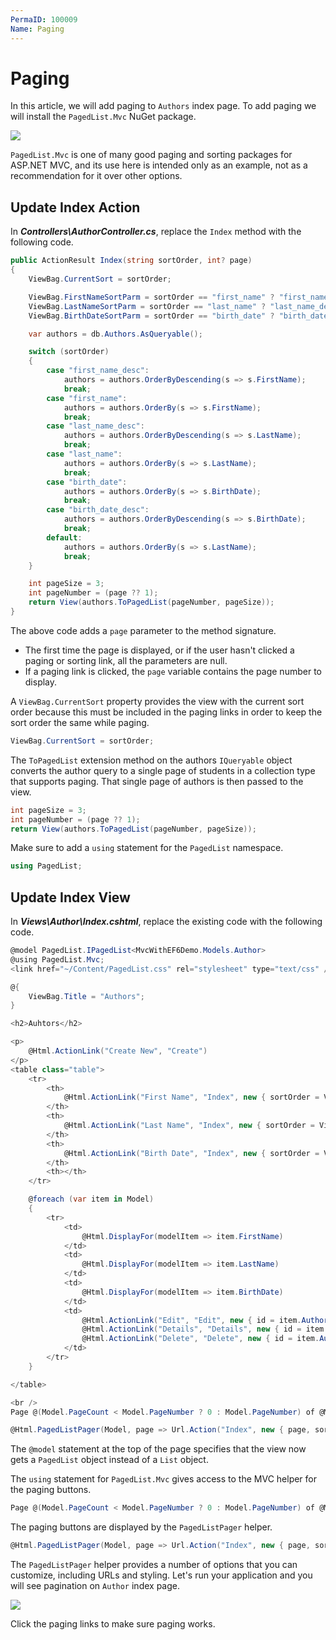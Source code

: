 ```yaml
---
PermaID: 100009
Name: Paging
---
```


# Paging

In this article, we will add paging to `Authors` index page. To add paging we will install the `PagedList.Mvc` NuGet package.

![](https://raw.githubusercontent.com/zzzprojects/learn-orm/master/mvc-with-entity-framework-6/images/paging-1.png)

`PagedList.Mvc` is one of many good paging and sorting packages for ASP.NET MVC, and its use here is intended only as an example, not as a recommendation for it over other options.

## Update Index Action

In _**Controllers\AuthorController.cs**_, replace the `Index` method with the following code.

```csharp
public ActionResult Index(string sortOrder, int? page)
{
    ViewBag.CurrentSort = sortOrder;

    ViewBag.FirstNameSortParm = sortOrder == "first_name" ? "first_name_desc" : "first_name";
    ViewBag.LastNameSortParm = sortOrder == "last_name" ? "last_name_desc" : "last_name";
    ViewBag.BirthDateSortParm = sortOrder == "birth_date" ? "birth_date_desc" : "birth_date";

    var authors = db.Authors.AsQueryable();

    switch (sortOrder)
    {                
        case "first_name_desc":
            authors = authors.OrderByDescending(s => s.FirstName);
            break;
        case "first_name":
            authors = authors.OrderBy(s => s.FirstName);
            break;
        case "last_name_desc":
            authors = authors.OrderByDescending(s => s.LastName);
            break;
        case "last_name":
            authors = authors.OrderBy(s => s.LastName);
            break;
        case "birth_date":
            authors = authors.OrderBy(s => s.BirthDate);
            break;
        case "birth_date_desc":
            authors = authors.OrderByDescending(s => s.BirthDate);
            break;
        default:
            authors = authors.OrderBy(s => s.LastName);
            break;
    }

    int pageSize = 3;
    int pageNumber = (page ?? 1);
    return View(authors.ToPagedList(pageNumber, pageSize));
}
```

The above code adds a `page` parameter to the method signature.

* The first time the page is displayed, or if the user hasn't clicked a paging or sorting link, all the parameters are null. 
* If a paging link is clicked, the `page` variable contains the page number to display.

A `ViewBag.CurrentSort` property provides the view with the current sort order because this must be included in the paging links in order to keep the sort order the same while paging.

```csharp
ViewBag.CurrentSort = sortOrder;
```

The `ToPagedList` extension method on the authors `IQueryable` object converts the author query to a single page of students in a collection type that supports paging. That single page of authors is then passed to the view.

```csharp
int pageSize = 3;
int pageNumber = (page ?? 1);
return View(authors.ToPagedList(pageNumber, pageSize));
```

Make sure to add a `using` statement for the `PagedList` namespace.

```csharp
using PagedList;
```

## Update Index View

In _**Views\Author\Index.cshtml**_, replace the existing code with the following code.

```csharp
@model PagedList.IPagedList<MvcWithEF6Demo.Models.Author>
@using PagedList.Mvc;
<link href="~/Content/PagedList.css" rel="stylesheet" type="text/css" />

@{
    ViewBag.Title = "Authors";
}

<h2>Auhtors</h2>

<p>
    @Html.ActionLink("Create New", "Create")
</p>
<table class="table">
    <tr>
        <th>
            @Html.ActionLink("First Name", "Index", new { sortOrder = ViewBag.FirstNameSortParm })
        </th>
        <th>
            @Html.ActionLink("Last Name", "Index", new { sortOrder = ViewBag.LastNameSortParm })
        </th>
        <th>
            @Html.ActionLink("Birth Date", "Index", new { sortOrder = ViewBag.BirthDateSortParm })
        </th>
        <th></th>
    </tr>

    @foreach (var item in Model)
    {
        <tr>
            <td>
                @Html.DisplayFor(modelItem => item.FirstName)
            </td>
            <td>
                @Html.DisplayFor(modelItem => item.LastName)
            </td>
            <td>
                @Html.DisplayFor(modelItem => item.BirthDate)
            </td>
            <td>
                @Html.ActionLink("Edit", "Edit", new { id = item.AuthorId }) |
                @Html.ActionLink("Details", "Details", new { id = item.AuthorId }) |
                @Html.ActionLink("Delete", "Delete", new { id = item.AuthorId })
            </td>
        </tr>
    }

</table>

<br />
Page @(Model.PageCount < Model.PageNumber ? 0 : Model.PageNumber) of @Model.PageCount

@Html.PagedListPager(Model, page => Url.Action("Index", new { page, sortOrder = ViewBag.CurrentSort }))
```

The `@model` statement at the top of the page specifies that the view now gets a `PagedList` object instead of a `List` object.

The `using` statement for `PagedList.Mvc` gives access to the MVC helper for the paging buttons.

```csharp
Page @(Model.PageCount < Model.PageNumber ? 0 : Model.PageNumber) of @Model.PageCount
```

The paging buttons are displayed by the `PagedListPager` helper.

```csharp
@Html.PagedListPager(Model, page => Url.Action("Index", new { page, sortOrder = ViewBag.CurrentSort }))
```

The `PagedListPager` helper provides a number of options that you can customize, including URLs and styling. Let's run your application and you will see pagination on `Author` index page.

![](https://raw.githubusercontent.com/zzzprojects/learn-orm/master/mvc-with-entity-framework-6/images/paging-2.png)

Click the paging links to make sure paging works.

